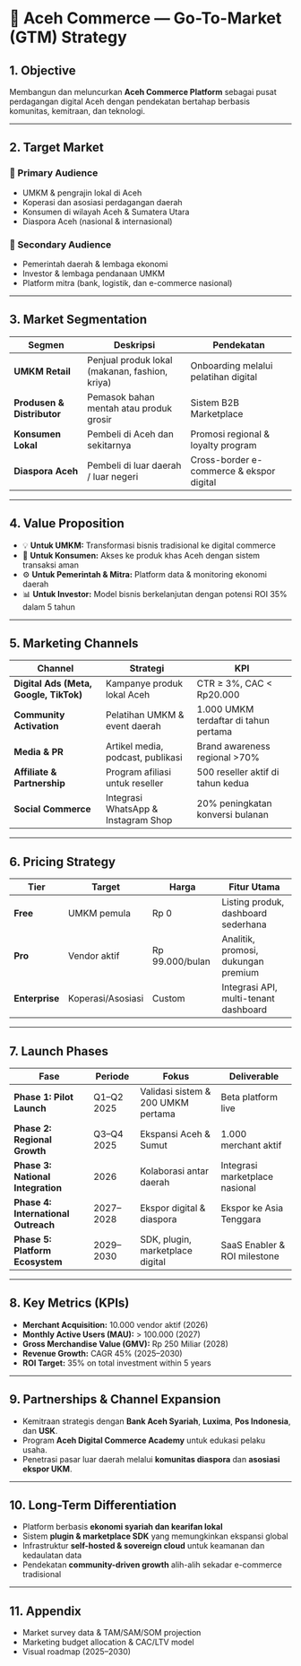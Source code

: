 # 🚀 Aceh Commerce — Go-To-Market (GTM) Strategy

## 1. Objective
Membangun dan meluncurkan **Aceh Commerce Platform** sebagai pusat perdagangan digital Aceh dengan pendekatan bertahap berbasis komunitas, kemitraan, dan teknologi.

---

## 2. Target Market
### 🎯 Primary Audience
- UMKM & pengrajin lokal di Aceh
- Koperasi dan asosiasi perdagangan daerah
- Konsumen di wilayah Aceh & Sumatera Utara
- Diaspora Aceh (nasional & internasional)

### 🧭 Secondary Audience
- Pemerintah daerah & lembaga ekonomi
- Investor & lembaga pendanaan UMKM
- Platform mitra (bank, logistik, dan e-commerce nasional)

---

## 3. Market Segmentation

| Segmen | Deskripsi | Pendekatan |
|--------|------------|------------|
| **UMKM Retail** | Penjual produk lokal (makanan, fashion, kriya) | Onboarding melalui pelatihan digital |
| **Produsen & Distributor** | Pemasok bahan mentah atau produk grosir | Sistem B2B Marketplace |
| **Konsumen Lokal** | Pembeli di Aceh dan sekitarnya | Promosi regional & loyalty program |
| **Diaspora Aceh** | Pembeli di luar daerah / luar negeri | Cross-border e-commerce & ekspor digital |

---

## 4. Value Proposition
- 💡 **Untuk UMKM:** Transformasi bisnis tradisional ke digital commerce  
- 🔗 **Untuk Konsumen:** Akses ke produk khas Aceh dengan sistem transaksi aman  
- ⚙️ **Untuk Pemerintah & Mitra:** Platform data & monitoring ekonomi daerah  
- 📊 **Untuk Investor:** Model bisnis berkelanjutan dengan potensi ROI 35% dalam 5 tahun  

---

## 5. Marketing Channels
| Channel | Strategi | KPI |
|----------|-----------|-----|
| **Digital Ads (Meta, Google, TikTok)** | Kampanye produk lokal Aceh | CTR ≥ 3%, CAC < Rp20.000 |
| **Community Activation** | Pelatihan UMKM & event daerah | 1.000 UMKM terdaftar di tahun pertama |
| **Media & PR** | Artikel media, podcast, publikasi | Brand awareness regional >70% |
| **Affiliate & Partnership** | Program afiliasi untuk reseller | 500 reseller aktif di tahun kedua |
| **Social Commerce** | Integrasi WhatsApp & Instagram Shop | 20% peningkatan konversi bulanan |

---

## 6. Pricing Strategy
| Tier | Target | Harga | Fitur Utama |
|------|---------|--------|-------------|
| **Free** | UMKM pemula | Rp 0 | Listing produk, dashboard sederhana |
| **Pro** | Vendor aktif | Rp 99.000/bulan | Analitik, promosi, dukungan premium |
| **Enterprise** | Koperasi/Asosiasi | Custom | Integrasi API, multi-tenant dashboard |

---

## 7. Launch Phases
| Fase | Periode | Fokus | Deliverable |
|------|----------|--------|--------------|
| **Phase 1: Pilot Launch** | Q1–Q2 2025 | Validasi sistem & 200 UMKM pertama | Beta platform live |
| **Phase 2: Regional Growth** | Q3–Q4 2025 | Ekspansi Aceh & Sumut | 1.000 merchant aktif |
| **Phase 3: National Integration** | 2026 | Kolaborasi antar daerah | Integrasi marketplace nasional |
| **Phase 4: International Outreach** | 2027–2028 | Ekspor digital & diaspora | Ekspor ke Asia Tenggara |
| **Phase 5: Platform Ecosystem** | 2029–2030 | SDK, plugin, marketplace digital | SaaS Enabler & ROI milestone |

---

## 8. Key Metrics (KPIs)
- **Merchant Acquisition:** 10.000 vendor aktif (2026)  
- **Monthly Active Users (MAU):** > 100.000 (2027)  
- **Gross Merchandise Value (GMV):** Rp 250 Miliar (2028)  
- **Revenue Growth:** CAGR 45% (2025–2030)  
- **ROI Target:** 35% on total investment within 5 years  

---

## 9. Partnerships & Channel Expansion
- Kemitraan strategis dengan **Bank Aceh Syariah**, **Luxima**, **Pos Indonesia**, dan **USK**.
- Program **Aceh Digital Commerce Academy** untuk edukasi pelaku usaha.
- Penetrasi pasar luar daerah melalui **komunitas diaspora** dan **asosiasi ekspor UKM**.

---

## 10. Long-Term Differentiation
- Platform berbasis **ekonomi syariah dan kearifan lokal**
- Sistem **plugin & marketplace SDK** yang memungkinkan ekspansi global
- Infrastruktur **self-hosted & sovereign cloud** untuk keamanan dan kedaulatan data
- Pendekatan **community-driven growth** alih-alih sekadar e-commerce tradisional

---

## 11. Appendix
- Market survey data & TAM/SAM/SOM projection  
- Marketing budget allocation & CAC/LTV model  
- Visual roadmap (2025–2030)  
